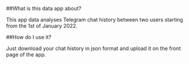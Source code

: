 
##What is this data app about?

This app data analyses Telegram chat history between two users starting from the 1st of January 2022.

##How do I use it?

Just download your chat history in json format and upload it on the front page of the app.